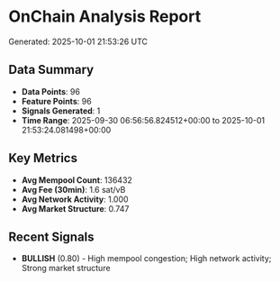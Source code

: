 # OnChain Analysis Report
Generated: 2025-10-01 21:53:26 UTC

## Data Summary
- **Data Points**: 96
- **Feature Points**: 96
- **Signals Generated**: 1
- **Time Range**: 2025-09-30 06:56:56.824512+00:00 to 2025-10-01 21:53:24.081498+00:00

## Key Metrics
- **Avg Mempool Count**: 136432
- **Avg Fee (30min)**: 1.6 sat/vB
- **Avg Network Activity**: 1.000
- **Avg Market Structure**: 0.747

## Recent Signals
- **BULLISH** (0.80) - High mempool congestion; High network activity; Strong market structure

